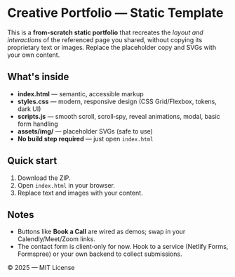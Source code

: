 # Creative Portfolio — Static Template

This is a **from-scratch static portfolio** that recreates the *layout and interactions* of the referenced page you shared, without copying its proprietary text or images. Replace the placeholder copy and SVGs with your own content.

## What's inside
- **index.html** — semantic, accessible markup
- **styles.css** — modern, responsive design (CSS Grid/Flexbox, tokens, dark UI)
- **scripts.js** — smooth scroll, scroll‑spy, reveal animations, modal, basic form handling
- **assets/img/** — placeholder SVGs (safe to use)
- **No build step required** — just open `index.html`

## Quick start
1. Download the ZIP.
2. Open `index.html` in your browser.
3. Replace text and images with your content.

## Notes
- Buttons like **Book a Call** are wired as demos; swap in your Calendly/Meet/Zoom links.
- The contact form is client‑only for now. Hook to a service (Netlify Forms, Formspree) or your own backend to collect submissions.

© 2025 — MIT License
